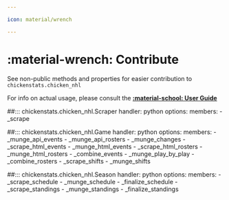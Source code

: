 ```yaml
---

icon: material/wrench

---
```


# :material-wrench: **Contribute**

See non-public methods and properties for easier contribution to `chickenstats.chicken_nhl` 

For info on actual usage, please consult the **[:material-school: User Guide](../../guide/guide.md)**

##::: chickenstats.chicken_nhl.Scraper
    handler: python
    options:
        members:
            - _scrape

##::: chickenstats.chicken_nhl.Game
    handler: python
    options:
        members:
            - _munge_api_events
            - _munge_api_rosters
            - _munge_changes
            - _scrape_html_events
            - _munge_html_events
            - _scrape_html_rosters
            - _munge_html_rosters
            - _combine_events
            - _munge_play_by_play
            - _combine_rosters
            - _scrape_shifts
            - _munge_shifts

##::: chickenstats.chicken_nhl.Season
    handler: python
    options:
        members:
            - _scrape_schedule
            - _munge_schedule
            - _finalize_schedule
            - _scrape_standings
            - _munge_standings
            - _finalize_standings